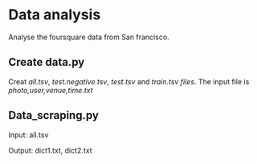 # Data analysis

Analyse the foursquare data from San francisco.

## Create data.py

Creat *all.tsv*, *test.negative.tsv*, *test.tsv* and *train.tsv files*. The input file is *photo,user,venue,time.txt*



## Data_scraping.py

Input: all.tsv

Output: dict1.txt, dict2.txt